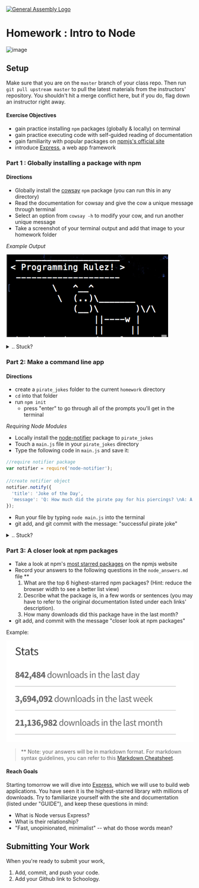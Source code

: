[![General Assembly Logo](https://camo.githubusercontent.com/1a91b05b8f4d44b5bbfb83abac2b0996d8e26c92/687474703a2f2f692e696d6775722e636f6d2f6b6538555354712e706e67)](https://generalassemb.ly/education/web-development-immersive)

# Homework : Intro to Node

![image](http://thisdavej.com/wp-content/uploads/2016/02/nodejs-logo.png)

## Setup

Make sure that you are on the `master` branch of your class repo.
Then run `git pull upstream master` to pull the latest materials from the
instructors' repository. You shouldn't hit a merge conflict here, but if you do,
flag down an instructor right away.

#### Exercise Objectives

- gain practice  installing `npm` packages (globally & locally) on terminal
- gain practice executing code with self-guided reading of documentation
- gain familiarity with popular packages on [npmjs's official site](https://www.npmjs.com/)
- introduce [Express](http://expressjs.com/), a web app framework



### Part 1 : Globally installing a package with npm
#### Directions
- Globally install the  [cowsay](https://www.npmjs.org/package/cowsay) `npm` package (you can run this in any directory)
- Read the documentation for cowsay and give the cow a unique message through terminal
- Select an option from `cowsay -h` to modify your cow, and run another unique message
- Take a screenshot of your terminal output and add that image to your homework folder

*Example Output*

![image](cowsay_screenshot.png)

<details><summary>.. Stuck?</summary>
- Did you properly install `cowsay` using `npm install cowsay -g`?
- You can check you have successfully installed it if typing `cowsay` in terminal doesn't return an error
- to add a modification on your cow, use `cowsay -h` for a list of options. Select your choice, and add that tag (ie. -p, -s, -t) to your `cowsay` command in terminal

</details>


### Part 2: Make a command line app
#### Directions
- create a `pirate_jokes` folder to the current `homework` directory
- `cd` into that folder
- run `npm init`
  - press "enter" to go through all of the prompts you'll get in the terminal

*Requiring Node Modules*
 -  Locally install the [node-notifier](https://www.npmjs.com/package/node-notifier) package to `pirate_jokes`
 -  Touch a `main.js` file in your `pirate_jokes` directory
 -  Type the following code in `main.js` and save it:

```js
//require notifier package
var notifier = require('node-notifier');

//create notifier object
notifier.notify({
  'title': 'Joke of the Day',
  'message': 'Q: How much did the pirate pay for his piercings? \nA: A buck-an-ear.'
});
```

 -  Run your file by typing `node main.js` into the terminal
 -  git add, and git commit with the message: "successful pirate joke"

<details><summary>.. Stuck?</summary>
 - If you get an error message that says "module not found", double check that you installed the library correctly with `npm install node-notifier`. You can verify the library was successfully installed if running `node-notifier` in terminal returns no errors.

 - Syntax error? If you typed out the code, double check your syntax with the provided example. Did you remember to require the package?

 -  Nothing happens with `node main.js`? Double check your running it in the correct (current working) directory.
</details>

### Part 3: A closer look at npm packages
- Take a look at npm's [most starred packages](https://www.npmjs.com/browse/star) on the npmjs website
- Record your answers to the following questions in the `node_answers.md` file **
  1. What are the top 6 highest-starred npm packages? (Hint: reduce the browser width to see a better list view)
  2. Describe what the package is, in a few words or sentences (you may have to refer to the original documentation listed under each links' description).
  3. How many downloads did this package have in the last month?
- git add, and commit with the message "closer look at npm packages"

Example:

![image](stats.png)

> ** Note: your answers will be in markdown format. For markdown syntax guidelines, you can refer to this [Markdown Cheatsheet](https://github.com/adam-p/markdown-here/wiki/Markdown-Cheatsheet).



#### Reach Goals
Starting tomorrow we will dive into [Express](http://expressjs.com/), which we will use to build web applications. You have seen it is the highest-starred library with millions of downloads. Try to familiarize yourself with the site and documentation (listed under "GUIDE"), and keep these questions in mind:
  - What is Node versus Express?
  - What is their relationship?
  - "Fast, unopinionated, minimalist" -- what do those words mean?

## Submitting Your Work

  When you're ready to submit your work,

  1.  Add, commit, and push your code.
  2.  Add your Github link to Schoology.
